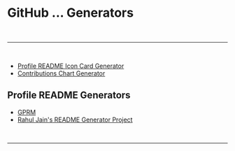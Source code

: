 # GitHub ... Generators

<br>

---

<br>

- [Profile README Icon Card Generator](https://cardify.vercel.app/)
- [Contributions Chart Generator](https://github-contributions.vercel.app/)

## Profile README Generators

- [GPRM](https://gprm.itsvg.in/)
- [Rahul Jain's README Generator Project](https://rahuldkjain.github.io/gh-profile-readme-generator/)

<br>

---
